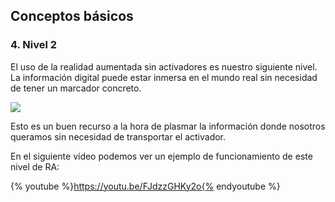 ## Conceptos básicos

### 4\. Nivel 2

El uso de la realidad aumentada sin activadores es nuestro siguiente nivel. La información digital puede estar inmersa en el mundo real sin necesidad de tener un marcador concreto.   
  

![](https://moodle.catedu.es/pluginfile.php/5107/mod_book/chapter/19/IMG_8167.JPG)

Esto es un buen recurso a la hora de plasmar la información donde nosotros queramos sin necesidad de transportar el activador.  
  
En el siguiente vídeo podemos ver un ejemplo de funcionamiento de este nivel de RA:

{% youtube %}https://youtu.be/FJdzzGHKy2o{% endyoutube %}